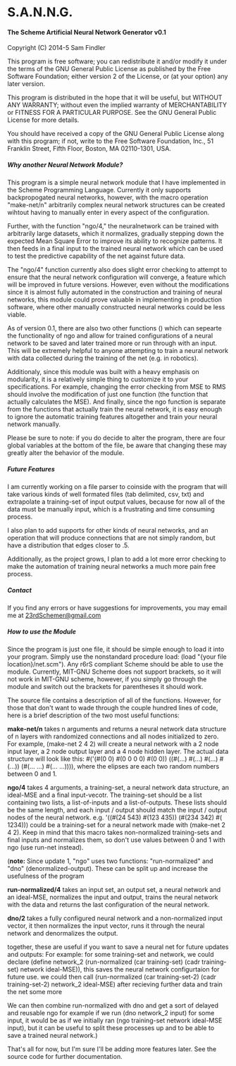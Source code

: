# S.A.N.N.G.
<h4>The Scheme Artificial Neural Network Generator v0.1</h4>

Copyright (C) 2014-5  Sam Findler

This program is free software; you can redistribute it and/or
modify it under the terms of the GNU General Public License
as published by the Free Software Foundation; either version 2
of the License, or (at your option) any later version.

This program is distributed in the hope that it will be useful,
but WITHOUT ANY WARRANTY; without even the implied warranty of
MERCHANTABILITY or FITNESS FOR A PARTICULAR PURPOSE.  See the
GNU General Public License for more details.

You should have received a copy of the GNU General Public License
along with this program; if not, write to the Free Software
Foundation, Inc., 51 Franklin Street, Fifth Floor, Boston, MA  02110-1301, USA.


<h5>Why another Neural Network Module?</h5>

This program is a simple neural network module that I have implemented in the Scheme Programming Language.  Currently it only supports backpropogated neural networks, however, with the macro operation "make-net/n" arbitrarily complex neural network structures can be created wihtout having to manually enter in every aspect of the configuration.  

Further, with the function "ngo/4," the neuralnetwork can be trained with arbitrarily large datasets, which it normalizes, gradually stepping down the expected Mean Square Error to improve its ability to recognize patterns.  It then feeds in a final input to the trained neural network which can be used to test the predictive capability of the net against future data.  

The "ngo/4" function currently also does slight error checking to attempt to ensure that the neural network configuration will converge, a feature which will be improved in future versions.  However, even without the modifications since it is almost fully automated in the construction and training of neural networks, this module  could prove valuable in implementing in production software, where other manually constructed neural networks could be less viable.

As of version 0.1, there are also two other functions () which can sepearte the functionality of ngo and allow for trained configurations of a neural network to be saved and later trained more or run through with an input.  This will be extremely helpful to anyone attempting to train a neural network with data collected during the training of the net (e.g. in robotics). 

Additionaly, since this module was built with a heavy emphasis on modularity, it is a relatively simple thing to customize it to your specifications.  For example, changing the error checking from MSE to RMS should involve the modification of just one function (the function that actually calculates the MSE).  And finally, since the ngo function is separate from the functions that actually train the neural network, it is easy enough to ignore the automatic training features altogether and train your neural network manually.

Please be sure to note: if you do decide to alter the program, there are four global variables at the bottom of the file, be aware that changing these may greatly alter the behavior of the module.



<h5>Future Features</h5>

I am currently working on a file parser to coinside with the program that will take various kinds of well formated files (tab delimited, csv, txt) and extrapolate a training-set of input output values, because for now all of the data must be manually input, which is a frustrating and time consuming process.  

I also plan to add supports for other kinds of neural networks, and an operation that will produce connections that are not simply random, but have a distribution that edges closer to .5.

Additionally, as the project grows, I plan to add a lot more error checking to make the automation of training neural networks a much more pain free process.


<h5>Contact</h5>

If you find any errors or have suggestions for improvements, you may email me at 23rdSchemer@gmail.com


<h5>How to use the Module</h5>

Since the program is just one file, it should be simple enough to load it into your program.  Simply use the nonstandard procedure load:  (load "{your file location}/net.scm").  Any r6rS compliant Scheme should be able to use the module.  Currently, MIT-GNU Scheme does not support brackets, so it will not work in MIT-GNU scheme, however, if you simply go through the module and switch out the brackets for parentheses it should work.

The source file contains a description of all of the functions.  However, for those that don't want to wade through the couple hundred lines of code, here is a brief description of the two most useful functions:

<b>make-net/n</b> takes n arguments and returns a neural network data structure of n layers with randomized connections and all nodes initialized to zero.  For example, (make-net 2 4 2) will create a neural network with a 2 node input layer, a 2 node output layer and a 4 node hidden layer.  The actual data structure will look like this:
    #('(#(0 0) #(0 0 0 0) #(0 0)) ((#(...) #(...) #(...) #(...)) (#(... ...) #(... ...)))),
    where the elipses are each two random numbers between 0 and 1.

<b>ngo/4</b> takes 4 arguments, a training-set, a neural network data structure, an ideal-MSE and a final input-vecotr. The training-set should be a list containing two lists, a list-of-inputs and a list-of-outputs.  These lists should be the same length, and each input / output should match the input / output nodes of the neural network.  e.g. 
'((#(24 543) #(123 435)) (#(234 342) #( 1234))) could be a training-set for a neural network made with (make-net 2 4 2).  Keep in mind that this macro takes non-normalized training-sets and final inputs and normalizes them, so don't use values between 0 and 1 with ngo (use run-net instead).

(<b>note:</b>  Since update 1, "ngo" uses two functions: "run-normalized" and "dno" (denormalized-output).  These can be split up and increase the usefulness of the program

<b>run-normalized/4</b> takes an input set, an output set, a neural network and an ideal-MSE, normalizes the input and output, trains the neural network with the data and returns the last configuration of the neural network.

<b>dno/2</b> takes a fully configured neural network and a non-normalized input vector, it then normalizes the input vector, runs it through the neural network and denormalizes the output.


together, these are useful if you want to save a neural net for future updates and outputs:
For example:
for some training-set and network, we could declare 
(define network_2 (run-normalized (car training-set) (cadr training-set) network ideal-MSE)),
this saves the neural network configurtaion for future use. we could then call (run-normalized (car training-set-2) (cadr training-set-2) network_2 ideal-MSE) after recieving further data and train the net some more

We can then combine run-normalized with dno and get a sort of delayed and reusable ngo
for example if we run (dno network_2 input) for some input, it would be as if we initially ran
(ngo training-set network ideal-MSE input), but it can be useful to split these processes up and to be able to save a trained neural network.)


That's all for now, but I'm sure I'll be adding more features later.
See the source code for further documentation.


